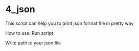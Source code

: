 # 4_json
This script can help you to print json format file in pretty way

How to use:
Run script 

Write path to your json file
